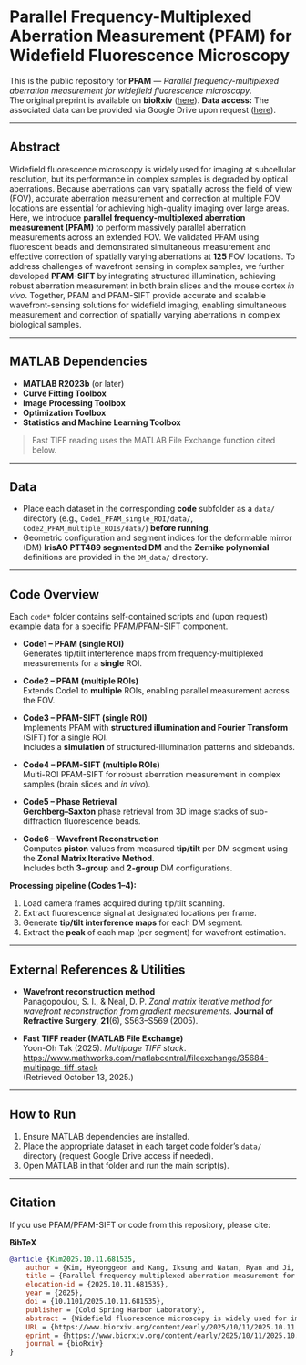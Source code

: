 # Parallel Frequency-Multiplexed Aberration Measurement (PFAM) for Widefield Fluorescence Microscopy

This is the public repository for **PFAM** — *Parallel frequency-multiplexed aberration measurement for widefield fluorescence microscopy*.  
The original preprint is available on **bioRxiv** ([here](https://www.biorxiv.org/content/10.1101/2025.10.11.681535v1)).
**Data access:** The associated data can be provided via Google Drive upon request ([here](https://drive.google.com/file/d/1HjPRzHwD6yLF7Xw8yzognaLx_FoOjXlm/view?usp=sharing)).

---

## Abstract

Widefield fluorescence microscopy is widely used for imaging at subcellular resolution, but its performance in complex samples is degraded by optical aberrations. Because aberrations can vary spatially across the field of view (FOV), accurate aberration measurement and correction at multiple FOV locations are essential for achieving high-quality imaging over large areas. Here, we introduce **parallel frequency-multiplexed aberration measurement (PFAM)** to perform massively parallel aberration measurements across an extended FOV. We validated PFAM using fluorescent beads and demonstrated simultaneous measurement and effective correction of spatially varying aberrations at **125** FOV locations. To address challenges of wavefront sensing in complex samples, we further developed **PFAM-SIFT** by integrating structured illumination, achieving robust aberration measurement in both brain slices and the mouse cortex *in vivo*. Together, PFAM and PFAM-SIFT provide accurate and scalable wavefront-sensing solutions for widefield imaging, enabling simultaneous measurement and correction of spatially varying aberrations in complex biological samples.

---

## MATLAB Dependencies

- **MATLAB R2023b** (or later)
- **Curve Fitting Toolbox**
- **Image Processing Toolbox**
- **Optimization Toolbox**
- **Statistics and Machine Learning Toolbox**

> Fast TIFF reading uses the MATLAB File Exchange function cited below.

---

## Data

- Place each dataset in the corresponding **code** subfolder as a `data/` directory (e.g., `Code1_PFAM_single_ROI/data/`, `Code2_PFAM_multiple_ROIs/data/`) **before running**.  
- Geometric configuration and segment indices for the deformable mirror (DM) **IrisAO PTT489 segmented DM** and the **Zernike polynomial** definitions are provided in the `DM_data/` directory.

---

## Code Overview

Each `code*` folder contains self-contained scripts and (upon request) example data for a specific PFAM/PFAM-SIFT component.

- **Code1 – PFAM (single ROI)**  
  Generates tip/tilt interference maps from frequency-multiplexed measurements for a **single** ROI.

- **Code2 – PFAM (multiple ROIs)**  
  Extends Code1 to **multiple** ROIs, enabling parallel measurement across the FOV.

- **Code3 – PFAM-SIFT (single ROI)**  
  Implements PFAM with **structured illumination and Fourier Transform** (SIFT) for a single ROI.  
  Includes a **simulation** of structured-illumination patterns and sidebands.

- **Code4 – PFAM-SIFT (multiple ROIs)**  
  Multi-ROI PFAM-SIFT for robust aberration measurement in complex samples (brain slices and *in vivo*).

- **Code5 – Phase Retrieval**  
  **Gerchberg–Saxton** phase retrieval from 3D image stacks of sub-diffraction fluorescence beads.

- **Code6 – Wavefront Reconstruction**  
  Computes **piston** values from measured **tip/tilt** per DM segment using the **Zonal Matrix Iterative Method**.  
  Includes both **3-group** and **2-group** DM configurations.

**Processing pipeline (Codes 1–4):**
1. Load camera frames acquired during tip/tilt scanning.  
2. Extract fluorescence signal at designated locations per frame.  
3. Generate **tip/tilt interference maps** for each DM segment.  
4. Extract the **peak** of each map (per segment) for wavefront estimation.

---

## External References & Utilities

- **Wavefront reconstruction method**  
  Panagopoulou, S. I., & Neal, D. P. *Zonal matrix iterative method for wavefront reconstruction from gradient measurements*. **Journal of Refractive Surgery**, **21**(6), S563–S569 (2005).

- **Fast TIFF reader (MATLAB File Exchange)**  
  Yoon-Oh Tak (2025). *Multipage TIFF stack*.  
  https://www.mathworks.com/matlabcentral/fileexchange/35684-multipage-tiff-stack  
  (Retrieved October 13, 2025.)

---

## How to Run

1. Ensure MATLAB dependencies are installed.  
2. Place the appropriate dataset in each target code folder’s `data/` directory (request Google Drive access if needed).  
3. Open MATLAB in that folder and run the main script(s).

---

## Citation

If you use PFAM/PFAM-SIFT or code from this repository, please cite:

**BibTeX**
```bibtex
@article {Kim2025.10.11.681535,
	author = {Kim, Hyeonggeon and Kang, Iksung and Natan, Ryan and Ji, Na},
	title = {Parallel frequency-multiplexed aberration measurement for widefield fluorescence microscopy},
	elocation-id = {2025.10.11.681535},
	year = {2025},
	doi = {10.1101/2025.10.11.681535},
	publisher = {Cold Spring Harbor Laboratory},
	abstract = {Widefield fluorescence microscopy is widely used for imaging at subcellular resolution, but its performance in complex samples is degraded by optical aberrations. Because aberrations can vary spatially across the field of view (FOV), accurate aberration measurement and correction at multiple FOV locations are essential for achieving high-quality imaging over large areas. Here, we introduce parallel frequency-multiplexed aberration measurement (PFAM) to perform massively parallel aberration measurements across an extended FOV. We validated PFAM using fluorescent beads and demonstrated simultaneous measurement and effective correction of spatially varying aberrations at 125 FOV locations. To address the challenges of wavefront sensing in complex samples, we further developed PFAM-SIFT by integrating structured illumination, thereby achieving robust aberration measurement in both brain slices and the mouse brain in vivo. Together, PFAM and PFAM-SIFT provide accurate and scalable wavefront sensing solutions for widefield imaging, enabling simultaneous aberration measurement of spatially varying aberrations in complex biological samples.Competing Interest StatementThe authors have declared no competing interest.},
	URL = {https://www.biorxiv.org/content/early/2025/10/11/2025.10.11.681535},
	eprint = {https://www.biorxiv.org/content/early/2025/10/11/2025.10.11.681535.full.pdf},
	journal = {bioRxiv}
}
